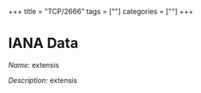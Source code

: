 +++
title = "TCP/2666"
tags = [""]
categories = [""]
+++

# IANA Data

_Name:_ extensis

_Description:_ extensis

